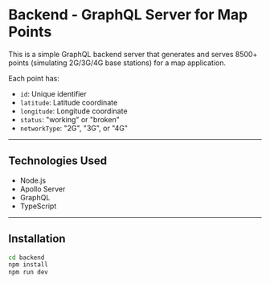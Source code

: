 # Backend - GraphQL Server for Map Points

This is a simple GraphQL backend server that generates and serves 8500+ points (simulating 2G/3G/4G base stations) for a map application.

Each point has:
- `id`: Unique identifier
- `latitude`: Latitude coordinate
- `longitude`: Longitude coordinate
- `status`: "working" or "broken"
- `networkType`: "2G", "3G", or "4G"

---

## Technologies Used
- Node.js
- Apollo Server
- GraphQL
- TypeScript

---

## Installation

```bash
cd backend
npm install
npm run dev


